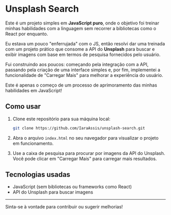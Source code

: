 # Unsplash Search

Este é um projeto simples em **JavaScript puro**, onde o objetivo foi treinar minhas habilidades com a linguagem sem recorrer a bibliotecas como o React por enquanto.

Eu estava um pouco "enferrujada" com o JS, então resolvi dar uma treinada com um projeto prático que consome a API do **Unsplash** para buscar e exibir imagens com base em termos de pesquisa fornecidos pelo usuário.

Fui construindo aos poucos: começando pela integração com a API, passando pela criação de uma interface simples e, por fim, implementei a funcionalidade de "Carregar Mais" para melhorar a experiência do usuário.

Este é apenas o começo de um processo de aprimoramento das minhas habilidades em JavaScript!

## Como usar

1. Clone este repositório para sua máquina local:
    ```bash
    git clone https://github.com/IaraAssis/unsplash-search.git
    ```

2. Abra o arquivo `index.html` no seu navegador para visualizar o projeto em funcionamento.

3. Use a caixa de pesquisa para procurar por imagens da API do Unsplash. Você pode clicar em "Carregar Mais" para carregar mais resultados.

## Tecnologias usadas

- JavaScript (sem bibliotecas ou frameworks como React)
- API do Unsplash para buscar imagens

---

Sinta-se à vontade para contribuir ou sugerir melhorias!
